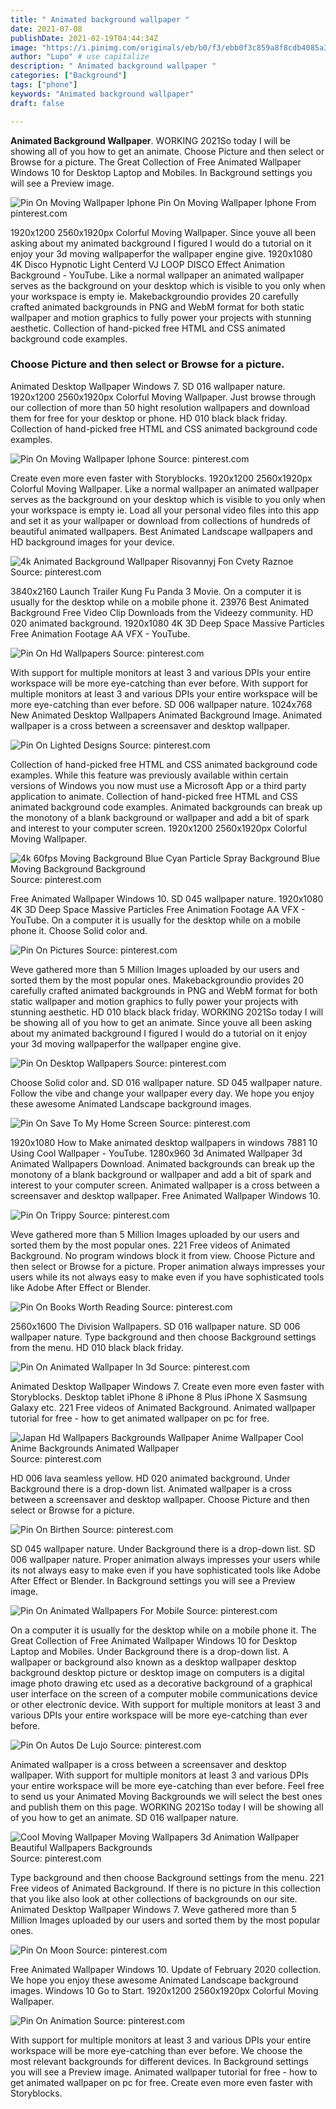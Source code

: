 ```yaml
---
title: " Animated background wallpaper "
date: 2021-07-08
publishDate: 2021-02-19T04:44:34Z
image: "https://i.pinimg.com/originals/eb/b0/f3/ebb0f3c859a8f8cdb4085a3dbff0bbde.jpg"
author: "Lupo" # use capitalize
description: " Animated background wallpaper "
categories: ["Background"]
tags: ["phone"]
keywords: "Animated background wallpaper"
draft: false

---
```



**Animated Background Wallpaper**. WORKING 2021So today I will be showing all of you how to get an animate. Choose Picture and then select or Browse for a picture. The Great Collection of Free Animated Wallpaper Windows 10 for Desktop Laptop and Mobiles. In Background settings you will see a Preview image.

![Pin On Moving Wallpaper Iphone](https://i.pinimg.com/originals/3a/33/7e/3a337e01eca7089eaf34d591113c7f13.jpg "Pin On Moving Wallpaper Iphone")
Pin On Moving Wallpaper Iphone From pinterest.com


1920x1200 2560x1920px Colorful Moving Wallpaper. Since youve all been asking about my animated background I figured I would do a tutorial on it enjoy your 3d moving wallpaperfor the wallpaper engine give. 1920x1080 4K Disco Hypnotic Light Centerd VJ LOOP DISCO Effect Animation Background - YouTube. Like a normal wallpaper an animated wallpaper serves as the background on your desktop which is visible to you only when your workspace is empty ie. Makebackgroundio provides 20 carefully crafted animated backgrounds in PNG and WebM format for both static wallpaper and motion graphics to fully power your projects with stunning aesthetic. Collection of hand-picked free HTML and CSS animated background code examples.

### Choose Picture and then select or Browse for a picture.

Animated Desktop Wallpaper Windows 7. SD 016 wallpaper nature. 1920x1200 2560x1920px Colorful Moving Wallpaper. Just browse through our collection of more than 50 hight resolution wallpapers and download them for free for your desktop or phone. HD 010 black black friday. Collection of hand-picked free HTML and CSS animated background code examples.


![Pin On Moving Wallpaper Iphone](https://i.pinimg.com/originals/3a/33/7e/3a337e01eca7089eaf34d591113c7f13.jpg "Pin On Moving Wallpaper Iphone")
Source: pinterest.com

Create even more even faster with Storyblocks. 1920x1200 2560x1920px Colorful Moving Wallpaper. Like a normal wallpaper an animated wallpaper serves as the background on your desktop which is visible to you only when your workspace is empty ie. Load all your personal video files into this app and set it as your wallpaper or download from collections of hundreds of beautiful animated wallpapers. Best Animated Landscape wallpapers and HD background images for your device.

![4k Animated Background Wallpaper Risovannyj Fon Cvety Raznoe](https://i.pinimg.com/originals/bc/e1/9a/bce19a3c82815a503281cc81d62636e7.gif "4k Animated Background Wallpaper Risovannyj Fon Cvety Raznoe")
Source: pinterest.com

3840x2160 Launch Trailer Kung Fu Panda 3 Movie. On a computer it is usually for the desktop while on a mobile phone it. 23976 Best Animated Background Free Video Clip Downloads from the Videezy community. HD 020 animated background. 1920x1080 4K 3D Deep Space Massive Particles Free Animation Footage AA VFX - YouTube.

![Pin On Hd Wallpapers](https://i.pinimg.com/originals/bb/57/eb/bb57eb2c8806800187ada2cbb52ea0da.jpg "Pin On Hd Wallpapers")
Source: pinterest.com

With support for multiple monitors at least 3 and various DPIs your entire workspace will be more eye-catching than ever before. With support for multiple monitors at least 3 and various DPIs your entire workspace will be more eye-catching than ever before. SD 006 wallpaper nature. 1024x768 New Animated Desktop Wallpapers Animated Background Image. Animated wallpaper is a cross between a screensaver and desktop wallpaper.

![Pin On Lighted Designs](https://i.pinimg.com/originals/3a/8f/02/3a8f028e363fc2ec1ee10b3229b64fff.gif "Pin On Lighted Designs")
Source: pinterest.com

Collection of hand-picked free HTML and CSS animated background code examples. While this feature was previously available within certain versions of Windows you now must use a Microsoft App or a third party application to animate. Collection of hand-picked free HTML and CSS animated background code examples. Animated backgrounds can break up the monotony of a blank background or wallpaper and add a bit of spark and interest to your computer screen. 1920x1200 2560x1920px Colorful Moving Wallpaper.

![4k 60fps Moving Background Blue Cyan Particle Spray Background Blue Moving Background Background](https://i.pinimg.com/originals/77/29/52/77295296557dcbe95d48a9d68c40c832.jpg "4k 60fps Moving Background Blue Cyan Particle Spray Background Blue Moving Background Background")
Source: pinterest.com

Free Animated Wallpaper Windows 10. SD 045 wallpaper nature. 1920x1080 4K 3D Deep Space Massive Particles Free Animation Footage AA VFX - YouTube. On a computer it is usually for the desktop while on a mobile phone it. Choose Solid color and.

![Pin On Pictures](https://i.pinimg.com/originals/4f/c3/0c/4fc30c3e6587c13fec8bf9a82d019b74.jpg "Pin On Pictures")
Source: pinterest.com

Weve gathered more than 5 Million Images uploaded by our users and sorted them by the most popular ones. Makebackgroundio provides 20 carefully crafted animated backgrounds in PNG and WebM format for both static wallpaper and motion graphics to fully power your projects with stunning aesthetic. HD 010 black black friday. WORKING 2021So today I will be showing all of you how to get an animate. Since youve all been asking about my animated background I figured I would do a tutorial on it enjoy your 3d moving wallpaperfor the wallpaper engine give.

![Pin On Desktop Wallpapers](https://i.pinimg.com/originals/fc/81/6a/fc816a2fc680d1a13ee5bd02632cac38.jpg "Pin On Desktop Wallpapers")
Source: pinterest.com

Choose Solid color and. SD 016 wallpaper nature. SD 045 wallpaper nature. Follow the vibe and change your wallpaper every day. We hope you enjoy these awesome Animated Landscape background images.

![Pin On Save To My Home Screen](https://i.pinimg.com/564x/19/16/2e/19162ef0dbb583510ed4a6c52e63e07b.jpg "Pin On Save To My Home Screen")
Source: pinterest.com

1920x1080 How to Make animated desktop wallpapers in windows 7881 10 Using Cool Wallpaper - YouTube. 1280x960 3d Animated Wallpaper 3d Animated Wallpapers Download. Animated backgrounds can break up the monotony of a blank background or wallpaper and add a bit of spark and interest to your computer screen. Animated wallpaper is a cross between a screensaver and desktop wallpaper. Free Animated Wallpaper Windows 10.

![Pin On Trippy](https://i.pinimg.com/originals/13/95/bf/1395bffbaab1f8b4d893722f7799cba1.gif "Pin On Trippy")
Source: pinterest.com

Weve gathered more than 5 Million Images uploaded by our users and sorted them by the most popular ones. 221 Free videos of Animated Background. No program windows block it from view. Choose Picture and then select or Browse for a picture. Proper animation always impresses your users while its not always easy to make even if you have sophisticated tools like Adobe After Effect or Blender.

![Pin On Books Worth Reading](https://i.pinimg.com/originals/c7/4c/1c/c74c1cdddade1b14880279ffc10d6f88.jpg "Pin On Books Worth Reading")
Source: pinterest.com

2560x1600 The Division Wallpapers. SD 016 wallpaper nature. SD 006 wallpaper nature. Type background and then choose Background settings from the menu. HD 010 black black friday.

![Pin On Animated Wallpaper In 3d](https://i.pinimg.com/originals/2c/98/3b/2c983b21649bd729201579019d3a1056.jpg "Pin On Animated Wallpaper In 3d")
Source: pinterest.com

Animated Desktop Wallpaper Windows 7. Create even more even faster with Storyblocks. Desktop tablet iPhone 8 iPhone 8 Plus iPhone X Sasmsung Galaxy etc. 221 Free videos of Animated Background. Animated wallpaper tutorial for free - how to get animated wallpaper on pc for free.

![Japan Hd Wallpapers Backgrounds Wallpaper Anime Wallpaper Cool Anime Backgrounds Animated Wallpaper](https://i.pinimg.com/originals/a8/f4/69/a8f46981598f21c5de63dfb014c18bca.jpg "Japan Hd Wallpapers Backgrounds Wallpaper Anime Wallpaper Cool Anime Backgrounds Animated Wallpaper")
Source: pinterest.com

HD 006 lava seamless yellow. HD 020 animated background. Under Background there is a drop-down list. Animated wallpaper is a cross between a screensaver and desktop wallpaper. Choose Picture and then select or Browse for a picture.

![Pin On Birthen](https://i.pinimg.com/originals/77/c8/12/77c8122be1b1b74011f88047281f5b3f.jpg "Pin On Birthen")
Source: pinterest.com

SD 045 wallpaper nature. Under Background there is a drop-down list. SD 006 wallpaper nature. Proper animation always impresses your users while its not always easy to make even if you have sophisticated tools like Adobe After Effect or Blender. In Background settings you will see a Preview image.

![Pin On Animated Wallpapers For Mobile](https://i.pinimg.com/originals/82/3e/1f/823e1f6c99508566205b429fa8f649da.jpg "Pin On Animated Wallpapers For Mobile")
Source: pinterest.com

On a computer it is usually for the desktop while on a mobile phone it. The Great Collection of Free Animated Wallpaper Windows 10 for Desktop Laptop and Mobiles. Under Background there is a drop-down list. A wallpaper or background also known as a desktop wallpaper desktop background desktop picture or desktop image on computers is a digital image photo drawing etc used as a decorative background of a graphical user interface on the screen of a computer mobile communications device or other electronic device. With support for multiple monitors at least 3 and various DPIs your entire workspace will be more eye-catching than ever before.

![Pin On Autos De Lujo](https://i.pinimg.com/originals/ee/b0/dd/eeb0dd0b691ae51c74451e957b58dee1.jpg "Pin On Autos De Lujo")
Source: pinterest.com

Animated wallpaper is a cross between a screensaver and desktop wallpaper. With support for multiple monitors at least 3 and various DPIs your entire workspace will be more eye-catching than ever before. Feel free to send us your Animated Moving Backgrounds we will select the best ones and publish them on this page. WORKING 2021So today I will be showing all of you how to get an animate. SD 016 wallpaper nature.

![Cool Moving Wallpaper Moving Wallpapers 3d Animation Wallpaper Beautiful Wallpapers Backgrounds](https://i.pinimg.com/originals/cb/33/f7/cb33f7c6482854c0c8ecce6e593e964b.jpg "Cool Moving Wallpaper Moving Wallpapers 3d Animation Wallpaper Beautiful Wallpapers Backgrounds")
Source: pinterest.com

Type background and then choose Background settings from the menu. 221 Free videos of Animated Background. If there is no picture in this collection that you like also look at other collections of backgrounds on our site. Animated Desktop Wallpaper Windows 7. Weve gathered more than 5 Million Images uploaded by our users and sorted them by the most popular ones.

![Pin On Moon](https://i.pinimg.com/originals/82/97/9c/82979c51f62c4110e428390714b7b875.jpg "Pin On Moon")
Source: pinterest.com

Free Animated Wallpaper Windows 10. Update of February 2020 collection. We hope you enjoy these awesome Animated Landscape background images. Windows 10 Go to Start. 1920x1200 2560x1920px Colorful Moving Wallpaper.

![Pin On Animation](https://i.pinimg.com/originals/eb/b0/f3/ebb0f3c859a8f8cdb4085a3dbff0bbde.jpg "Pin On Animation")
Source: pinterest.com

With support for multiple monitors at least 3 and various DPIs your entire workspace will be more eye-catching than ever before. We choose the most relevant backgrounds for different devices. In Background settings you will see a Preview image. Animated wallpaper tutorial for free - how to get animated wallpaper on pc for free. Create even more even faster with Storyblocks.

